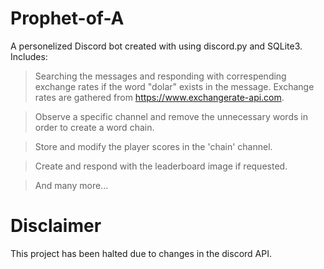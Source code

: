 # Prophet-of-A
A personelized Discord bot created with using discord.py and SQLite3. Includes:
>Searching the messages and responding with correspending exchange rates if the word "dolar" exists in the message. Exchange rates are gathered from https://www.exchangerate-api.com.


>Observe a specific channel and remove the unnecessary words in order to create a word chain.

>Store and modify the player scores in the 'chain' channel.

>Create and respond with the leaderboard image if requested.

>And many more...

# Disclaimer
This project has been halted due to changes in the discord API.
